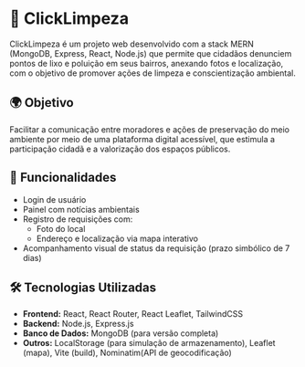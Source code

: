 # 🧼 ClickLimpeza

ClickLimpeza é um projeto web desenvolvido com a stack MERN (MongoDB, Express, React, Node.js) que permite que cidadãos denunciem pontos de lixo e poluição em seus bairros, anexando fotos e localização, com o objetivo de promover ações de limpeza e conscientização ambiental.

## 🌍 Objetivo

Facilitar a comunicação entre moradores e ações de preservação do meio ambiente por meio de uma plataforma digital acessível, que estimula a participação cidadã e a valorização dos espaços públicos.

## 🚀 Funcionalidades

- Login de usuário
- Painel com notícias ambientais
- Registro de requisições com:
  - Foto do local
  - Endereço e localização via mapa interativo
- Acompanhamento visual de status da requisição (prazo simbólico de 7 dias)

## 🛠️ Tecnologias Utilizadas

- **Frontend:** React, React Router, React Leaflet, TailwindCSS
- **Backend:** Node.js, Express.js
- **Banco de Dados:** MongoDB (para versão completa)
- **Outros:** LocalStorage (para simulação de armazenamento), Leaflet (mapa), Vite (build), Nominatim(API de geocodificação)
